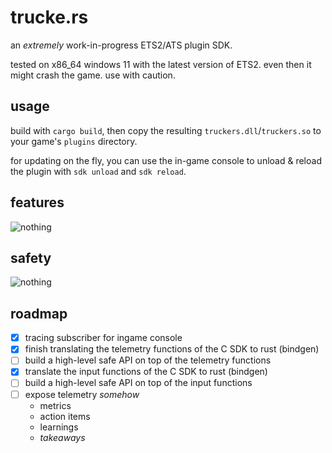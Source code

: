 # trucke.rs

an _extremely_ work-in-progress ETS2/ATS plugin SDK.

tested on x86_64 windows 11 with the latest version of ETS2.
even then it might crash the game. use with caution.

## usage

build with `cargo build`, then copy the resulting `truckers.dll`/`truckers.so` to your game's `plugins` directory.

for updating on the fly, you can use the in-game console to unload & reload the plugin with `sdk unload` and `sdk reload`.

## features

![nothing](https://github.com/backwardspy/truckers/assets/289746/7b505a37-8a33-4bff-9481-8540b0d627b7)

## safety

![nothing](https://github.com/backwardspy/truckers/assets/289746/7b505a37-8a33-4bff-9481-8540b0d627b7)

## roadmap

- [x] tracing subscriber for ingame console
- [x] finish translating the telemetry functions of the C SDK to rust (bindgen)
- [ ] build a high-level safe API on top of the telemetry functions
- [x] translate the input functions of the C SDK to rust (bindgen)
- [ ] build a high-level safe API on top of the input functions
- [ ] expose telemetry _somehow_
  - metrics
  - action items
  - learnings
  - _takeaways_
